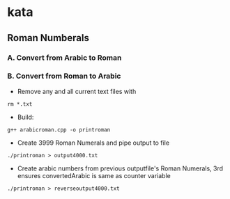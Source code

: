 # kata

## Roman Numberals

### A. Convert from Arabic to Roman

### B. Convert from Roman to Arabic

* Remove any and all current text files with 

`rm *.txt`

* Build:

`g++ arabicroman.cpp -o printroman`


* Create 3999 Roman Numerals and pipe output to file

`./printroman > output4000.txt`

* Create arabic numbers from previous outputfile's Roman Numerals, 3rd ensures convertedArabic is same as counter variable 

`./printroman > reverseoutput4000.txt`




